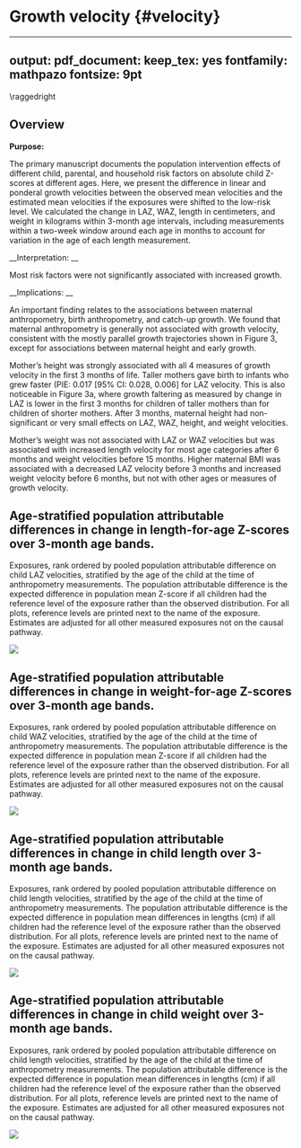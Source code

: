 # Growth velocity {#velocity}

---
output:
  pdf_document:
    keep_tex: yes
fontfamily: mathpazo
fontsize: 9pt
---

\raggedright



## Overview

__Purpose:__

The primary manuscript documents the population intervention effects of different child, parental, and household risk factors on absolute child Z-scores at different ages. Here, we present the difference in linear and ponderal growth velocities between the observed mean velocities and the estimated mean velocities if the exposures were shifted to the low-risk level. We calculated the change in LAZ, WAZ, length in centimeters, and weight in kilograms within 3-month age intervals, including measurements within a two-week window around each age in months to account for variation in the age of each length measurement. 

__Interpretation: __

Most risk factors were not significantly associated with increased growth.


__Implications: __

An important finding relates to the associations between maternal anthropometry, birth anthropometry, and catch-up growth. We found that maternal anthropometry is generally not associated with growth velocity, consistent with the mostly parallel growth trajectories shown in Figure 3, except for associations between maternal height and early growth. 

Mother’s height was strongly associated with all 4 measures of growth velocity in the first 3 months of life. Taller mothers gave birth to infants who grew faster (PIE: 0.017 [95% CI: 0.028, 0.006] for LAZ velocity. This is also noticeable in Figure 3a, where growth faltering as measured by change in LAZ is lower in the first 3 months for children of taller mothers than for children of shorter mothers. After 3 months, maternal height had non-significant or very small effects on LAZ, WAZ, height, and weight velocities.

Mother’s weight was not associated with LAZ or WAZ velocities but was associated with increased length velocity for most age categories after 6 months and weight velocities before 15 months. Higher maternal BMI was associated with a decreased LAZ velocity before 3 months and increased weight velocity before 6 months, but not with other ages or measures of growth velocity. 




## Age-stratified population attributable differences in change in length-for-age Z-scores over 3-month age bands.

Exposures, rank ordered by pooled population attributable difference on child LAZ velocities, stratified by the age of the child at the time of anthropometry measurements. The population attributable difference is the expected difference in population mean Z-score if all children had the reference level of the exposure rather than the observed distribution. For all plots, reference levels are printed next to the name of the exposure. Estimates are adjusted for all other measured exposures not on the causal pathway.


![](figures//manuscript-figure-composites/risk-factor/extended-data/fig-laz-vel-PAR.png)<!-- -->



## Age-stratified population attributable differences in change in weight-for-age Z-scores over 3-month age bands.

Exposures, rank ordered by pooled population attributable difference on child WAZ velocities, stratified by the age of the child at the time of anthropometry measurements. The population attributable difference is the expected difference in population mean Z-score if all children had the reference level of the exposure rather than the observed distribution. For all plots, reference levels are printed next to the name of the exposure. Estimates are adjusted for all other measured exposures not on the causal pathway.


![](figures//manuscript-figure-composites/risk-factor/extended-data/fig-waz-vel-PAR.png)<!-- -->




## Age-stratified population attributable differences in change in child length over 3-month age bands.

Exposures, rank ordered by pooled population attributable difference on child length velocities, stratified by the age of the child at the time of anthropometry measurements. The population attributable difference is the expected difference in population mean differences in lengths (cm) if all children had the reference level of the exposure rather than the observed distribution. For all plots, reference levels are printed next to the name of the exposure. Estimates are adjusted for all other measured exposures not on the causal pathway.


![](figures//manuscript-figure-composites/risk-factor/extended-data/fig-length-vel-PAR.png)<!-- -->


## Age-stratified population attributable differences in change in child weight over 3-month age bands.

Exposures, rank ordered by pooled population attributable difference on child length velocities, stratified by the age of the child at the time of anthropometry measurements. The population attributable difference is the expected difference in population mean differences in lengths (cm) if all children had the reference level of the exposure rather than the observed distribution. For all plots, reference levels are printed next to the name of the exposure. Estimates are adjusted for all other measured exposures not on the causal pathway.


![](figures//manuscript-figure-composites/risk-factor/extended-data/fig-weight-vel-PAR.png)<!-- -->










